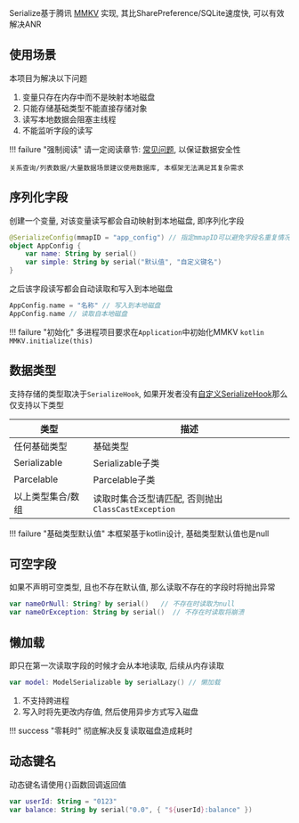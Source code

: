 Serialize基于腾讯 [MMKV](https://github.com/Tencent/MMKV) 实现, 其比SharePreference/SQLite速度快, 可以有效解决ANR

## 使用场景

本项目为解决以下问题

1. 变量只存在内存中而不是映射本地磁盘
1. 只能存储基础类型不能直接存储对象
1. 读写本地数据会阻塞主线程
1. 不能监听字段的读写

!!! failure "强制阅读"
    请一定阅读章节: [常见问题](issues.md), 以保证数据安全性

    关系查询/列表数据/大量数据场景建议使用数据库, 本框架无法满足其复杂需求



## 序列化字段

创建一个变量, 对该变量读写都会自动映射到本地磁盘, 即序列化字段

```kotlin
@SerializeConfig(mmapID = "app_config") // 指定mmapID可以避免字段名重复情况下导致的错误
object AppConfig {
    var name: String by serial()
    var simple: String by serial("默认值", "自定义键名")
}
```

之后该字段读写都会自动读取和写入到本地磁盘

```kotlin
AppConfig.name = "名称" // 写入到本地磁盘
AppConfig.name // 读取自本地磁盘
```

!!! failure "初始化"
    多进程项目要求在`Application`中初始化MMKV
    ```kotlin
    MMKV.initialize(this)
    ```

## 数据类型

支持存储的类型取决于`SerializeHook`, 如果开发者没有[自定义SerializeHook](hook.md)那么仅支持以下类型

| 类型 | 描述 |
|-|-|
| 任何基础类型 | 基础类型 |
| Serializable | Serializable子类 |
| Parcelable |  Parcelable子类 |
| 以上类型集合/数组 | 读取时集合泛型请匹配, 否则抛出`ClassCastException` |

!!! failure "基础类型默认值"
    本框架基于kotlin设计, 基础类型默认值也是null

## 可空字段

如果不声明可空类型, 且也不存在默认值, 那么读取不存在的字段时将抛出异常

```kotlin
var nameOrNull: String? by serial()   // 不存在时读取为null
var nameOrException: String by serial()  // 不存在时读取将崩溃
```

## 懒加载

即只在第一次读取字段的时候才会从本地读取, 后续从内存读取


```kotlin
var model: ModelSerializable by serialLazy() // 懒加载
```

1. 不支持跨进程
1. 写入时将先更改内存值, 然后使用异步方式写入磁盘

!!! success "零耗时"
    彻底解决反复读取磁盘造成耗时

## 动态键名

动态键名请使用`{}`函数回调返回值

```kotlin
var userId: String = "0123"
var balance: String by serial("0.0", { "${userId}:balance" })
```